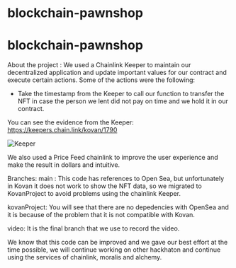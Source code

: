 # blockchain-pawnshop
# blockchain-pawnshop
About the project :
We used a Chainlink Keeper to maintain our decentralized application and update important values for our contract and execute certain actions.
Some of the actions were the following:
- Take the timestamp from the Keeper to call our function to transfer the NFT in case the person we lent did not pay on time and we hold it in our contract.

You can see the evidence from the Keeper:
https://keepers.chain.link/kovan/1790


![Keeper](https://user-images.githubusercontent.com/28800239/143809338-1e76286a-5088-40e6-addb-035dd0d3c18b.png)

We also used a Price Feed chainlink to improve the user experience and make the result in dollars and intuitive.


Branches:
main : This code has references to Open Sea, but unfortunately in Kovan it does not work to show the NFT data, so we migrated to KovanProject to avoid problems using the chainlink Keeper.

kovanProject: You will see that there are no depedencies with OpenSea and it is because of the problem that it is not compatible with Kovan.

video: It is the final branch that we use to record the video.

We know that this code can be improved and we gave our best effort at the time possible, we will continue working on other hackhaton and continue using the services of chainlink, moralis and alchemy.

